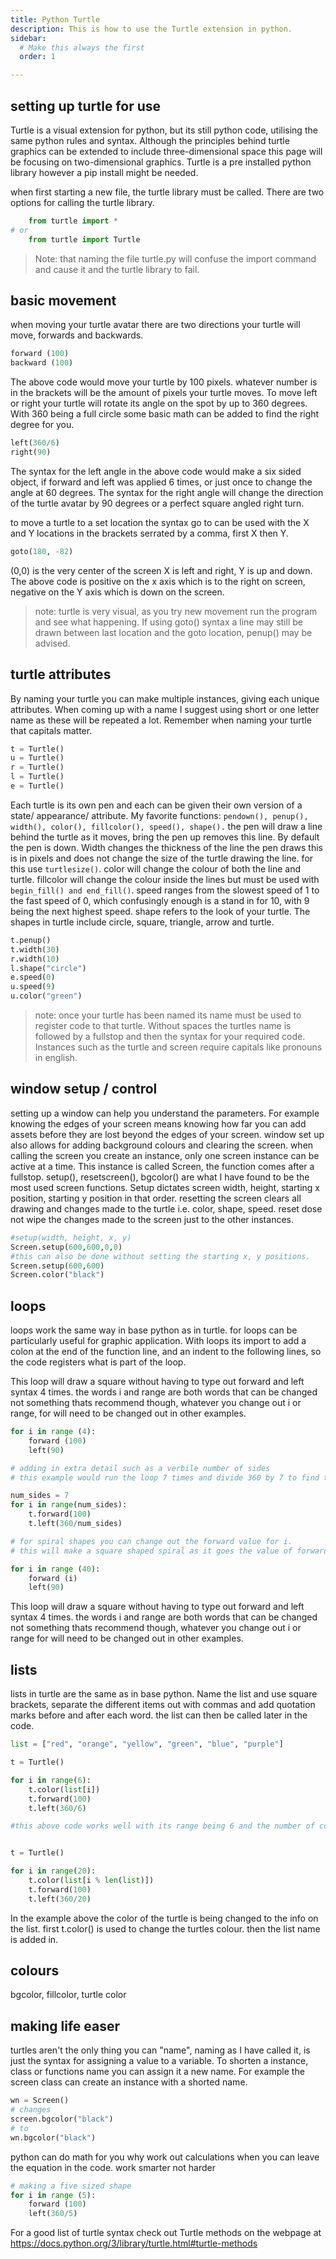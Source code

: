 ```yaml
---
title: Python Turtle
description: This is how to use the Turtle extension in python.
sidebar:
  # Make this always the first
  order: 1

---
```


## setting up turtle for use

Turtle is a visual extension for python, but its still python code, utilising the same python rules and syntax. Although the principles behind turtle graphics can be extended to include three-dimensional space this page will be focusing on two-dimensional graphics.
Turtle is a pre installed python library  however a pip install might be needed.

when first starting a new file, the turtle library must be called. There are two options for calling the turtle library. 

``` python
    from turtle import *
# or 
    from turtle import Turtle
 ```

> Note: that naming the file turtle.py will confuse the import command and cause it and the turtle library to fail.


## basic movement 

when moving your turtle avatar there are two directions your turtle will move, forwards and backwards. 

``` python
forward (100)
backward (100)
```

The above code would move your turtle by 100 pixels. whatever number is in the brackets will be the amount of pixels your turtle moves. 
To move left or right your turtle will rotate its angle on the spot by up to 360 degrees. With 360 being a full circle some basic math can be added to find the right degree for you.

``` python
left(360/6)
right(90)
```

The syntax for the left angle in the above code would make a six sided object, if forward and left was applied 6 times, or just once to change the angle at 60 degrees. The syntax for the right angle will change the direction of the turtle avatar by 90 degrees or a perfect square angled right turn.

to move a turtle to a set location the syntax go to can be used with the X and Y locations in the brackets serrated by a comma, first X then Y.

``` python
goto(180, -82) 
```

(0,0) is the very center of the screen X is left and right, Y is up and down.
The above code is positive on the x axis which is to the right on screen,
negative on the Y axis which is down on the screen.

> note: turtle is very visual, as you try new movement run the program and see what happening.
    If using goto() syntax a line may still be drawn between last location and the goto location, penup() may be advised.

## turtle attributes

By naming your turtle you can make multiple instances, giving each unique attributes. When coming up with a name I suggest using short or one letter name as these will be repeated a lot. Remember when naming your turtle that capitals matter.

``` python
t = Turtle()
u = Turtle()
r = Turtle()
l = Turtle()
e = Turtle()
```

Each turtle is its own pen and each can be given their own version of a state/ appearance/ attribute. 
My favorite functions: ``` pendown(), penup(), width(), color(), fillcolor(), speed(), shape(). ```
the pen will draw a line behind the turtle as it moves, bring the pen up removes this line. By default the pen is down. 
Width changes the thickness of the line the pen draws this is in pixels and does not change the size of the turtle drawing the line. for this use ``` turtlesize() ```. color will change the colour of both the line and turtle. fillcolor will change the colour inside the lines but must be used with ``` begin_fill() and end_fill() ```. speed ranges from the slowest speed of 1 to the fast speed of 0, which confusingly enough is a stand in for 10, with 9 being the next highest speed. shape refers to the look of your turtle. The shapes in turtle include circle, square, triangle, arrow and turtle.

``` python
t.penup()
t.width(30)
r.width(10)
l.shape("circle")
e.speed(0)
u.speed(9)
u.color("green") 
```

> note: once your turtle has been named its name must be used to register code to that turtle. Without spaces the turtles name is followed by a fullstop and then the syntax for your required code. Instances such as the turtle and screen require capitals like pronouns in english.


## window setup / control

setting up a window can help you understand the parameters. For example knowing the edges of your screen means knowing how far you can add assets before they are lost beyond the edges of your screen.
window set up also allows for adding background colours and clearing the screen.
when calling the screen you create an instance, only one screen instance can be active at a time. 
This instance is called Screen, the function comes after a fullstop. setup(), resetscreen(), bgcolor() are what I have found to be the most used screen functions. Setup dictates screen width, height, starting x position, starting y position in that order. resetting the screen clears all drawing and changes made to the turtle i.e. color, shape, speed. reset dose not wipe the changes made to the screen just to the other instances.

```python
#setup(width, height, x, y)
Screen.setup(600,600,0,0)
#this can also be done without setting the starting x, y positions.
Screen.setup(600,600)
Screen.color("black")
```

## loops
loops work the same way in base python as in turtle. for loops can be particularly useful for graphic application. With loops its import to add a colon at the end of the function line, and an indent to the following lines, so the code registers what is part of the loop.

This loop will draw a square without having to type out forward and left syntax 4 times.
the words i and range are both words that can be changed not something thats recommend though, whatever you change out i or range, for will need to be changed out in other examples.

``` python
for i in range (4):
    forward (100)
    left(90)

# adding in extra detail such as a verbile number of sides
# this example would run the loop 7 times and divide 360 by 7 to find the right angle

num_sides = 7
for i in range(num_sides):
    t.forward(100)
    t.left(360/num_sides)

# for spiral shapes you can change out the forward value for i.
# this will make a square shaped spiral as it goes the value of forward increases by one more in the list, the list being i, its max value in this example is 40

for i in range (40):
    forward (i)
    left(90)
```
This loop will draw a square without having to type out forward and left syntax 4 times.
the words i and range are both words that can be changed not something thats recommend though, whatever you change out i or range for will need to be changed out in other examples.


## lists

lists in turtle are the same as in base python. 
Name the list and use square brackets, separate the different items out with commas and add quotation marks before and after each word. 
the list can then be called later in the code.

``` python
list = ["red", "orange", "yellow", "green", "blue", "purple"]

t = Turtle()

for i in range(6):
    t.color(list[i])
    t.forward(100)
    t.left(360/6)

#this above code works well with its range being 6 and the number of colors in the list equalling 6. however if the list is shorter then the loops value the loop will end with the end of the list. To fix this we add in i (from i in range) and % which takes whats left over in the length (len) of i (the loop) and repeats the list for the remainder of the length of i (the loop). 


t = Turtle()

for i in range(20):
    t.color(list[i % len(list)])
    t.forward(100)
    t.left(360/20)
```
In the example above the color of the turtle is being changed to the info on the list.
first t.color() is used to change the turtles colour. then the list name is added in. 


## colours
bgcolor, fillcolor, turtle color

## making life easer

turtles aren't the only thing you can "name", naming as I have called it, is just the syntax for assigning a value to a variable. To shorten a instance, class or functions name you can assign it a new name. For example the screen class can create an instance with a shorted name.

```python 
wn = Screen()
# changes 
screen.bgcolor("black")
# to
wn.bgcolor("black")
```


python can do math for you why work out calculations when you can leave the equation in the code.
work smarter not harder
``` python
# making a five sized shape
for i in range (5):
    forward (100)
    left(360/5)
```


For a good list of turtle syntax check out Turtle methods on the webpage at https://docs.python.org/3/library/turtle.html#turtle-methods
